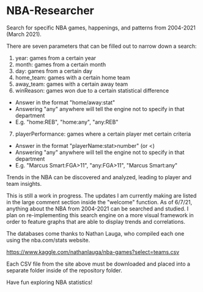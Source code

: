 # NBA-Researcher
Search for specific NBA games, happenings, and patterns from 2004-2021 (March 2021).

There are seven parameters that can be filled out to narrow down a search:

1. year: games from a certain year
2. month: games from a certain month
3. day: games from a certain day
4. home_team: games with a certain home team
5. away_team: games with a certain away team
6. winReason: games won due to a certain statistical difference 
  - Answer in the format "home/away:stat"
  - Answering "any" anywhere will tell the engine not to specify in that department
  - E.g. "home:REB", "home:any", "any:REB"
7. playerPerformance: games where a certain player met certain criteria
  - Answer in the format "playerName:stat>number" (or <)
  - Answering "any" anywhere will tell the engine not to specify in that department
  - E.g. "Marcus Smart:FGA>11", "any:FGA>11", "Marcus Smart:any"

Trends in the NBA can be discovered and analyzed, leading to player and team insights.

This is still a work in progress. The updates I am currently making are listed in the large comment section 
inside the "welcome" function. As of 6/7/21, anything about the NBA from 2004-2021 can be searched and studied.
I plan on re-implementing this search engine on a more visual framework in order to feature graphs that are able 
to display trends and correlations.

The databases come thanks to Nathan Lauga, who compiled each one using the nba.com/stats website.

https://www.kaggle.com/nathanlauga/nba-games?select=teams.csv

Each CSV file from the site above must be downloaded and placed into a separate folder inside of the 
repository folder.

Have fun exploring NBA statistics!
